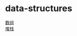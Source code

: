 # data-structures
[数组](https://github.com/muyuncloud/data-structures/tree/master/Array "java实现")  
[堆栈](https://github.com/muyuncloud/data-structures/tree/master/Stack "java实现")
